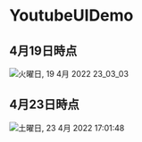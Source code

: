 # YoutubeUIDemo

## 4月19日時点

![火曜日, 19 4月 2022 23_03_03](https://user-images.githubusercontent.com/67153136/164031776-5422602c-0c35-4e8f-8bd7-a9586de660d1.png)


## 4月23日時点
![土曜日, 23 4月 2022 17:01:48](https://user-images.githubusercontent.com/67153136/164885997-e2dca4e9-2533-42f9-9715-5ce475458f11.PNG)
